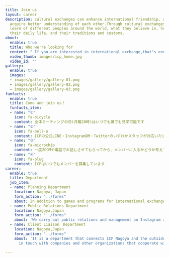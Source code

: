 ```yaml
---
title: Join us
layout: career
description: cultural exchanges can enhance international friendship, and people can
  acquire better understanding of each other.Through cultural exchanges, they can
  learn of different peoples around the world, what they believe in, how they lead
  their daily life, and their traditions and customs.
about:
  enable: true
  title: Who we're looking for
  content: " If you are interested in international exchange,that's enough."
  video_thumb: images/icp_home.jpg
  video_id: ''
gallery:
  enable: true
  images:
  - images/gallery/gallery-01.png
  - images/gallery/gallery-02.png
  - images/gallery/gallery-03.png
funfacts:
  enable: true
  title: Come and join us！
  funfacts_item:
  - name: "①"
    icon: fa-bicycle
    content: 全体ミーティングの日(月曜20時)はいつでも誰でも見学可能です
  - name: "②"
    icon: fa-bell-o
    content: ICPの公式LINE・InstagramDM・Twitterのいずれかスタッフが対応いたします
  - name: "③"
    icon: fa-microchip
    content: 一度ZOOMや電話でお話しさせてもらってから、メンバーに入るかどうか考えてもらいます
  - name: "④"
    icon: fa-plug
    content: ICPはいつでもメンバーを募集しています
career:
  enable: true
  title: Department
  job_item:
  - name: Planning Department
    location: Nagoya, Japan
    form_action: "../forms"
    about: In addition to games and programs for international exchange parties.
  - name: Public Relations Department
    location: Nagoya,Japan
    form_action: "../forms"
    about: 'We carry out public relations and management on Instagram and Twitter. '
  - name: Client Liaison　Department
    location: Nagoya,Japan
    form_action: "../forms"
    about: 'It is a department that connects ICP Nagoya and the outside by keeping
      in touch with companies and other organizations that cooperate with ICP. '

---
```

